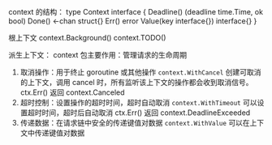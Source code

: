 context 的结构：
type Context interface {
    Deadline() (deadline time.Time, ok bool)
    Done() <-chan struct{}
    Err() error
    Value(key interface{}) interface{}
}

根上下文
context.Background()
context.TODO()

派生上下文：
context 包主要作用：管理请求的生命周期
1. 取消操作：用于终止 goroutine 或其他操作
`context.WithCancel` 创建可取消的上下文，调用 cancel 时，所有监听该上下文的操作都会收到取消信号。
ctx.Err() 返回 context.Canceled
2. 超时控制：设置操作的超时时间，超时自动取消
`context.WithTimeout` 可以设置超时时间，超时后自动取消
ctx.Err() 返回 context.DeadlineExceeded
3. 传递数据：在请求链中安全的传递键值对数据
`context.WithValue` 可以在上下文中传递键值对数据